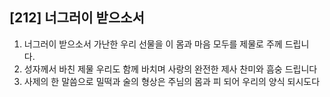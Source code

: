 ## [212] 너그러이 받으소서

1) 너그러이 받으소서 가난한 우리 선물을 이 몸과 마음 모두를 제물로 주께 드립니다.  
2) 성자께서 바친 제물 우리도 함께 바치며 사랑의 완전한 제사 찬미와 흠숭 드립니다  
3) 사제의 한 말씀으로 밀떡과 술의 형상은 주님의 몸과 피 되어 우리의 양식 되시도다
